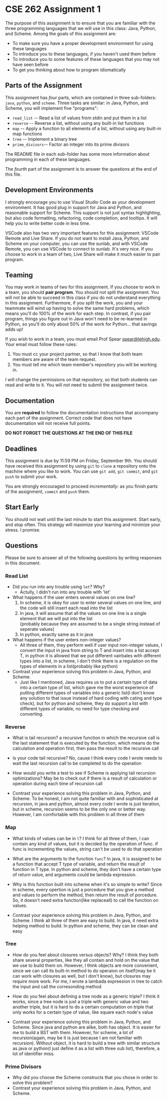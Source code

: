 # CSE 262 Assignment 1

The purpose of this assignment is to ensure that you are familiar with the three
programming languages that we will use in this class: Java, Python, and Scheme.
Among the goals of this assignment are:

* To make sure you have a proper development environment for using these
  languages
* To introduce you to these languages, if you haven't used them before
* To introduce you to some features of these languages that you may not have
  seen before
* To get you thinking about how to program idiomatically

## Parts of the Assignment

This assignment has *four* parts, which are contained in three sub-folders:
`java`, `python`, and `scheme`.  Three tasks are similar: in Java, Python, and
Scheme, you will implement five "programs":

* `read_list` -- Read a list of values from stdin and put them in a list
* `reverse` -- Reverse a list, without using any built-in list functions
* `map` -- Apply a function to all elements of a list, without using any
  built-in map functions
* `tree` -- Implement a binary tree
* `prime_divisors`-- Factor an integer into its prime divisors

The README file in each sub-folder has some more information about programming
in each of these languages.

The *fourth* part of the assignment is to answer the questions at the end of
this file.

## Development Environments

I strongly encourage you to use Visual Studio Code as your development
environment.  It has good plug in support for Java and Python, and reasonable
support for Scheme.  This support is not just syntax highlighting, but also code
formatting, refactoring, code completion, and tooltips.  It will help you to
write better code in less time.

VSCode also has two very important features for this assignment: VSCode Remote
and Live Share.  If you do not want to install Java, Python, and Scheme on your
computer, you can use the sunlab, and with VSCode Remote, you can use VSCode to
connect to sunlab.  It's very nice.  If you choose to work in a team of two,
Live Share will make it much easier to pair program.

## Teaming

You may work in teams of two for this assignment.  If you choose to work in a
team, you should **pair program**.  You should not split the assignment.  You
will not be able to succeed in this class if you do not understand everything in
this assignment.  Furthermore, if you split the work, you and your teammate will
wind up having to solve the same hard problems, which means you'll do 100% of
the work for each step.  In contrast, if you pair program, things you figure out
in Java won't need to be re-learned in Python, so you'll do only about 50% of
the work for Python... that savings adds up!

If you wish to work in a team, you must email Prof Spear <spear@lehigh.edu>.
Your email must follow these rules:

1. You must cc your project partner, so that I know that both team members
are aware of the team request.
2. You must tell me which team member's repository you will be working in.

I will change the permissions on that repository, so that both students can
read and write to it.  You will not need to submit the assignment twice.

## Documentation

You are **required** to follow the documentation instructions
that accompany each part of the assignment.  Correct code that does not have
documentation will not receive full points.

**DO NOT FORGET THE QUESTIONS AT THE END OF THIS FILE**

## Deadlines

This assignment is due by 11:59 PM on Friday, September 9th.  You should have
received this assignment by using `git` to `clone` a repository onto the machine
where you like to work.  You can use `git add`, `git commit`, and `git push` to
submit your work.

You are strongly encouraged to proceed *incrementally*: as you finish parts of
the assignment, `commit` and `push` them.

## Start Early

You should not wait until the last minute to start this assignment.  Start
early, and stop often.  This strategy will maximize your learning and minimize
your stress.  I promise.

## Questions

Please be sure to answer all of the following questions by writing responses in
this document.

### Read List

* Did you run into any trouble using `let`?  Why?
  * Actully, I didn't run into any trouble with 'let'
* What happens if the user enters several values on one line?
  1. In scheme, it is okey for user to enter several values on one line, and the code will still insert each read into the list  
  2. In java, it will assume that all the values on one line is a single element that we will put into the list  
    (probably because they are assumed to be a single string instead of seperate values)  
  3. In python, exactly same as it in java  
* What happens if the user enters non-integer values?
  * All three of them, they perform well if user input non-integer values, I convert the input in java from string to T and insert into  a list accept T, in python it is allowed that we put different vairbales with different types into a list, in scheme, I don't think there is a regulation on the types of elements in a list(probably like python)  
* Contrast your experience solving this problem in Java, Python, and Scheme.
  * Just like I mentioned, Java requires us to put a certain type of data into a certain type of   list, which gave me the worst
    experience of putting different types of variables into a generic list(I don't know any solution to that issue instead of hard coding with cating and type check), but for python and scheme, they do support a list with different types of variable, no need for 
    type checking and converting. 


### Reverse

* What is tail recursion?
a recursive function in which the recursive call is the last statement that is executed by the function, which means do the calculation and operation first, then pass the result to the recursive call

* Is your code tail recursive?
No, cause I think every code I wrote needs to wait the last recursion call to be completed to do the operation  

* How would you write a test to see if Scheme is applying tail recursion
  optimizations?
May be to check out if there is a result of calculation or operation during each time of recursion call  

* Contrast your experience solving this problem in Java, Python, and Scheme.
To be honest, I am not quite familiar with and sophisticated at recursion, in java and python, almost every code I wrote is just iteration, but in scheme, recursion seems to be the only one or better way. However, I am comfortable with this problem in all three of them

### Map

* What kinds of values can be in `l`?
I think for all three of them, l can contain any kind of values, but it is decided by the operation of func. if func is incrementing the values, string can't be used to do that operation  

* What are the arguments to the function `func`?
In java, it is assigned to be a function that accept T type of variable, and return the result of function in T type. In python and scheme, they don't have a certain type of return value, and arguments could be lambda expression.  

* Why is this function built into scheme when it's so simple to write?
Since in scheme, every opertion is just a porcedure that you give a method and values to perform the method, then return the result of porcedure. So, it doesn't need extra function(like replaceall)
to call the function on values.  

* Contrast your experience solving this problem in Java, Python, and Scheme.
I think all three of them are easy to build. In java, it need extra helping method to build. In python and scheme, they can be clean and easy

### Tree

* How do you feel about closures versus objects?  Why?
I think they both share several properties, like they all contain and hold on the value that we use to build them on. However, I think objects are more convenient, since we can call its built-in method to do operaion on itself(may be it can work with closures as well, but I don't know), but closures may require more work. For me, I wrote a lambada expreesion in tree to catch the input and call the corresonding method  

* How do you feel about defining a tree node as a generic triple?
I think it works, since a tree node is just a triple with generic value and two another triple, but it is hard to do a certain computation on triple that only works for a certain type of value, like square each node's value


* Contrast your experience solving this problem in Java, Python, and Scheme.
Since java and python are alike, both has object. It is easier for me to build a BST with them. However, for scheme, a lot of recursion(again, may be it is just because I am not familiar with recursion). Without object, it is hard to build a tree with similar structure as java or python(I just define it as a list with three sub list), therefore, a lot of identifier miss.

### Prime Divisors

* Why did you choose the Scheme constructs that you chose in order to solve this
  problem?
* Contrast your experience solving this problem in Java, Python, and Scheme.
